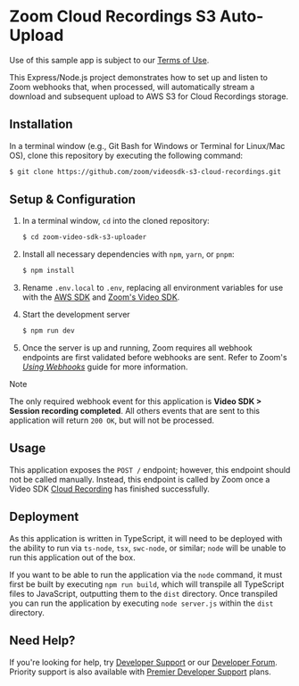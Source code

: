 # Zoom Cloud Recordings S3 Auto-Upload

Use of this sample app is subject to our [Terms of Use](https://explore.zoom.us/en/video-sdk-terms/).

This Express/Node.js project demonstrates how to set up and listen to Zoom webhooks that, when processed, will automatically stream a download and subsequent upload to AWS S3 for Cloud Recordings storage.

## Installation

In a terminal window (e.g., Git Bash for Windows or Terminal for Linux/Mac OS), clone this repository by executing the following command:

```bash
$ git clone https://github.com/zoom/videosdk-s3-cloud-recordings.git
```

## Setup & Configuration

1. In a terminal window, `cd` into the cloned repository:

    ```bash
    $ cd zoom-video-sdk-s3-uploader
    ```

2. Install all necessary dependencies with `npm`, `yarn`, or `pnpm`:

    ```bash
    $ npm install
    ```

3. Rename `.env.local` to `.env`, replacing all environment variables for use with the [AWS SDK](https://github.com/zoom/videosdk-s3-cloud-recordings/wiki/Preparing-Your-AWS-Account) and [Zoom's Video SDK](https://marketplace.zoom.us/develop).

4. Start the development server

    ```bash
    $ npm run dev
    ```

5. Once the server is up and running, Zoom requires all webhook endpoints are first validated before webhooks are sent. Refer to Zoom's [_Using Webhooks_](https://developers.zoom.us/docs/api/rest/webhook-reference/) guide for more information.

> [!NOTE]
> The only required webhook event for this application is **Video SDK > Session recording completed**. All others events that are sent to this application will return `200 OK`, but will not be processed.

## Usage

This application exposes the `POST /` endpoint; however, this endpoint should not be called manually. Instead, this endpoint is called by Zoom once a Video SDK [Cloud Recording](https://developers.zoom.us/docs/video-sdk/web/recording/) has finished successfully.

## Deployment

As this application is written in TypeScript, it will need to be deployed with the ability to run via `ts-node`, `tsx`, `swc-node`, or similar; `node` will be unable to run this application out of the box.

If you want to be able to run the application via the `node` command, it must first be built by executing `npm run build`, which will transpile all TypeScript files to JavaScript, outputting them to the `dist` directory. Once transpiled you can run the application by executing `node server.js` within the `dist` directory.

## Need Help?

If you're looking for help, try [Developer Support](https://devsupport.zoom.us) or our [Developer Forum](https://devforum.zoom.us). Priority support is also available with [Premier Developer Support](https://explore.zoom.us/docs/en-us/developer-support-plans.html) plans.
